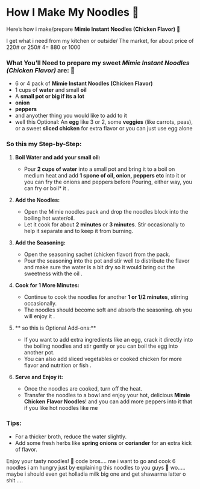 # How I Make My Noodles 🍜

Here’s how i make/prepare **Mimie Instant Noodles (Chicken Flavor) 🍜**

I get what i need from my kitchen or outside/ The market, for about price of 220# or 250# 
4= 880  or 1000

### What You’ll Need to prepare my sweet *Mimie Instant Noodles (Chicken Flavor)* are: 🍜

- 6 or 4 pack of **Mimie Instant Noodles (Chicken Flavor)**
- 1 cups of **water** and small **oil**
- A **small pot or big if its a lot** 
- **onion**
- **peppers**
- and anyother thing you would like to add to it 
-  well this Optional: An **egg** like 3 or 2, some **veggies** (like carrots, peas), or a sweet **sliced chicken** for extra flavor or you  can just use egg alone

### So this my Step-by-Step:

1. **Boil Water and add your small oil:**
   - Pour **2 cups of water** into a small pot and bring it to a  boil on medium heat and add **1 spone of  oil, onion, peppers etc** into it or you can fry the onions and peppers before Pouring, either way, you can fry or boil* it .

2. **Add the Noodles:**
   - Open the Mimie noodles pack and drop the noodles block into the boiling hot water/oil.
   - Let it cook for about **2 minutes** or **3 minutes**. Stir occasionally to help it separate and to keep it from burning.

3. **Add the Seasoning:**
   - Open the seasoning sachet (chicken flavor) from the pack.
   - Pour the seasoning into the pot and stir well to distribute the flavor and make sure the water is a bit dry so it would bring out the sweetness with the oil .

4. **Cook for 1 More Minutes:**
   - Continue to cook the noodles for another **1 or 1/2 minutes**, stirring occasionally.
   - The noodles should become soft and absorb the seasoning. oh you will enjoy it .

5. ** so this is Optional Add-ons:**
   - If you want to add extra ingredients like an egg, crack it directly into the boiling noodles and stir gently or you can boil the egg into another pot.
   - You can also add sliced vegetables or cooked chicken for more flavor and nutrition or fish .

6. **Serve and Enjoy it:**
   - Once the noodles are cooked, turn off the heat.
   - Transfer the noodles to a bowl and enjoy your hot, delicious **Mimie Chicken Flavor Noodles**! and you can add more peppers  into it that if you like hot noodles like me  

### Tips:
- For a thicker broth, reduce the water slightly.
- Add some fresh herbs like **spring onions** or **coriander** for an extra kick of flavor.

Enjoy your tasty noodles! 🍜 code bros....
me i want to go and cook 6 noodles i am  hungry just by explaining this noodles to you guys  🍜 wo.....
maybe i should even get holladia milk big one and get shawarma latter o shit .... 

